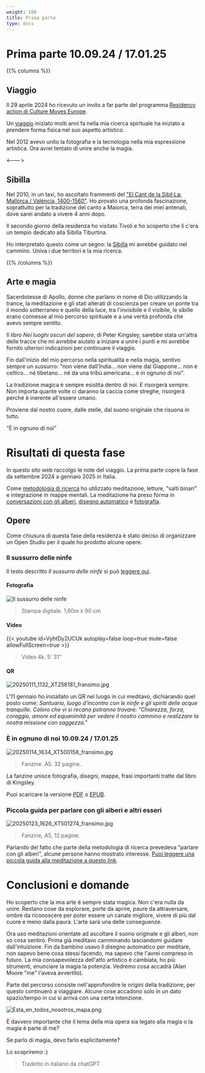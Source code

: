 ```yaml
---
weight: 100
title: Prima parte
type: docs
---
```


# Prima parte 10.09.24 / 17.01.25

{{% columns %}}

## Viaggio

Il 29 aprile 2024 ho ricevuto un invito a far parte del
programma [Residency action di Culture Moves Europe](https://culture.ec.europa.eu/creative-europe/creative-europe-culture-strand/culture-moves-europe).

Un [viaggio](/docs/journey) iniziato molti anni fa nella mia ricerca spirituale ha iniziato a prendere forma fisica nel
suo aspetto artistico.

Nel 2012 avevo unito la fotografia e la tecnologia nella mia espressione artistica. Ora avrei tentato di unire anche la
magia.

<--->

## Sibilla

Nel 2010, in un taxi, ho ascoltato frammenti del
["El Cant de la Sibil·La: Mallorca / València, 1400-1560"](https://open.spotify.com/album/225ndLEKqu767DbpRzKsia?si=2gp0nXf-SCKSPgQCK-rHNw).
Ho provato una profonda fascinazione, soprattutto per la tradizione del canto a Maiorca, terra dei miei antenati, dove
sarei andato a vivere 4 anni dopo.

Il secondo giorno della residenza ho visitato Tivoli e ho scoperto che lì c'era un tempio dedicato alla Sibilla
Tiburtina.

Ho interpretato questo come un segno: la [Sibilla](/docs/sibyl) mi avrebbe guidato nel cammino. Univa i due territori e
la mia ricerca.

{{% /columns %}}

## Arte e magia

Sacerdotesse di Apollo, donne che parlano in nome di Dio utilizzando la trance, la meditazione e gli stati alterati di
coscienza per creare un ponte tra il mondo sotterraneo e quello della luce, tra l'invisibile e il visibile, le sibille
erano connesse al mio percorso spirituale e a una verità profonda che avevo sempre sentito.

Il libro _Nei luoghi oscuri del sapere_, di Peter Kingsley, sarebbe stata un'altra delle tracce che mi avrebbe aiutato a
iniziare a unire i punti e mi avrebbe fornito ulteriori indicazioni per continuare il viaggio.

Fin dall'inizio del mio percorso nella spiritualità e nella magia, sentivo sempre un sussurro: "non viene dall'India...
non viene dal Giappone... non è celtico... né tibetano... né da una tribù americana... è in ognuno di noi".

La tradizione magica è sempre esistita dentro di noi. E risorgerà sempre. Non importa quante volte ci daranno la caccia
come streghe, risorgerà perché è inerente all'essere umano.

Proviene dal nostro cuore, dalle stelle, dal suono originale che risuona in tutto.

“È in ognuno di noi”

# Risultati di questa fase

In questo sito web raccolgo le note del viaggio. La prima parte copre la fase da settembre 2024 a gennaio 2025 in
Italia.

Come [metodologia di ricerca](/docs/first-part/methodology) ho utilizzato meditazione, letture, "salti binari" e integrazione in
mappe mentali.
La meditazione ha preso forma
in [conversazioni con gli alberi](/docs/first-part/talking_with_the_trees), [disegno automatico](/docs/first-part/drawing)
e [fotografia](/docs/photography).

## Opere

Come chiusura di questa fase della residenza è stato deciso di organizzare un Open Studio per il quale ho prodotto
alcune opere.

### Il sussurro delle ninfe 

Il testo descritto _Il sussurro delle ninfe_ si può [leggere qui](/docs/first-part/sanctuary). 

#### Fotografia

![Il sussurro delle ninfe](/images/X1V45282-Enhanced-SR.jpg)


> Stampa digitale. 1,60m x 90 cm


#### Video

{{< youtube id=VyhtDy2UCUk autoplay=false loop=true mute=false allowFullScreen=true >}}

> Video 4k. 5' 31"

#### QR

![20250111_1132_XT256181_fransimo.jpg](/images/20250111_1132_XT256181_fransimo.jpg)

L'11 gennaio ho installato un QR nel luogo in cui meditavo, dichiarando quel posto come: _Santuario, luogo d'incontro con le ninfe e gli spiriti delle acque tranquille.
Coloro che vi si recano potranno trovare: "Chiarezza, forza, coraggio, amore ed equanimità per vedere il nostro cammino e realizzare la nostra missione con saggezza."_

### È in ognuno di noi 10.09.24 / 17.01.25

![20250114_1634_XT500158_fransimo.jpg](/images/20250114_1634_XT500158_fransimo.jpg)

> Fanzine. A5. 32 pagine.

La fanzine unisce fotografia, disegni, mappe, frasi importanti tratte dal libro di Kingsley.

Puoi scaricare la versione [PDF](/fanzine/Esta_en_todos_nosotros_it.pdf) o [EPUB](/fanzine/E_dentro_di_tutti_noi.epub).

### Piccola guida per parlare con gli alberi e altri esseri

![20250123_1626_XT501274_fransimo.jpg](/images/20250123_1626_XT501274_fransimo.jpg)

> Fanzine, A5, 12 pagine.

Parlando del fatto che parte della metodologia di ricerca prevedeva "parlare con gli alberi", alcune persone hanno
mostrato interesse. [Puoi leggere una piccola guida alla meditazione a questo link](/docs/first-part/talking_with_the_trees).

# Conclusioni e domande

Ho scoperto che la mia arte è sempre stata magica. Non c'era nulla da unire. Restano cose da esplorare, porte da aprire,
paure da attraversare, ombre da riconoscere per poter essere un canale migliore, vivere di più dal cuore e meno dalla
paura. L'arte sarà una delle conseguenze.

Ora uso meditazioni orientate ad ascoltare il suono originale e gli alberi, non so cosa sentirò. Prima già meditavo
camminando lasciandomi guidare dall'intuizione. Fin da bambino usavo il disegno automatico per meditare, non sapevo bene
cosa stessi facendo, ma sapevo che l'avrei compreso in futuro.
La mia consapevolezza dell'atto artistico è cambiata, ho più strumenti, enunciare la magia la potenzia. Vedremo cosa
accadrà (Alan Moore "me" l'aveva avvertito).

Parte del percorso consiste nell'approfondire le origini della tradizione, per questo continuerò a viaggiare. Alcune
cose accadono solo in un dato spazio/tempo in cui si arriva con una certa intenzione.

![Esta_en_todos_nosotros_mapa.png](/map/Esta_en_todos_nosotros_mapa.png)

È davvero importante che il tema della mia opera sia legato alla magia o la magia è parte di me?

Se parlo di magia, devo farlo esplicitamente?

Lo scopriremo :)

> Tradotto in italiano da chatGPT